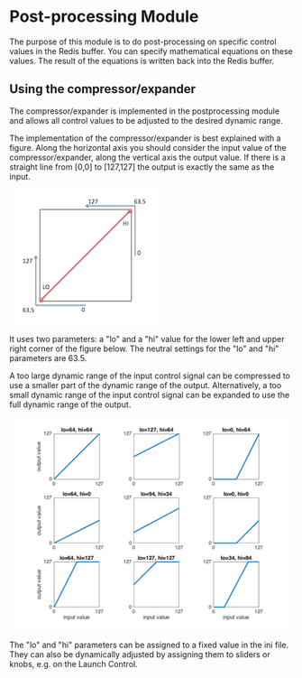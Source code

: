 # Post-processing Module

The purpose of this module is to do post-processing on specific control values in the Redis buffer. You can specify mathematical equations on these values. The result of the equations is written back into the Redis buffer.

## Using the compressor/expander

The compressor/expander is implemented in the postprocessing module and allows all control values to be adjusted to the desired dynamic range.

The implementation of the compressor/expander is best explained with a figure. Along the horizontal axis you should consider the input value of the compressor/expander, along the vertical axis the output value. If there is a straight line from [0,0] to [127,127] the output is exactly the same as the input.

![compress explained](../../doc/figures/compress_explained.png)

It uses two parameters: a "lo" and a "hi" value for the lower left and upper right corner of the figure below. The neutral settings for the "lo" and "hi" parameters are 63.5.


A too large dynamic range of the input control signal can be compressed to use a smaller part of the dynamic range of the output. Alternatively, a too small dynamic range of the input control signal can be expanded to use the full dynamic range of the output.

![compress example](../../doc/figures/compress_example.png)

The "lo" and "hi" parameters can be assigned to a fixed value in the ini file. They can also be dynamically adjusted by assigning them to sliders or knobs, e.g. on the Launch Control.
